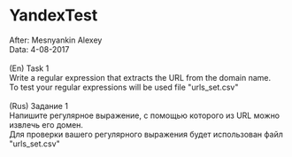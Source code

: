 # YandexTest
After: Mesnyankin Alexey<br>
Data: 4-08-2017<br><br>
(En) Task 1<br>
Write a regular expression that extracts the URL from the domain name.<br>
To test your regular expressions will be used file "urls_set.csv"<br><br>
(Rus) Задание 1<br>
Напишите регулярное выражение, с помощью которого из URL можно извлечь его домен.<br> 
Для проверки вашего регулярного выражения будет использован файл "urls_set.csv"<br>
